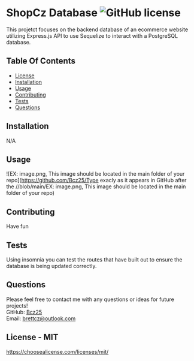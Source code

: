 
# ShopCz Database ![GitHub license](https://img.shields.io/github/license/Naereen/StrapDown.js.svg)
This projetct focuses on the backend database of an ecommerce website utilizing Express.js API to use Sequelize to interact with a PostgreSQL database.

## Table Of Contents
* [License](#license)   
* [Installation](#install)
* [Usage](#use)
* [Contributing](#contributing)
* [Tests](#test)
* [Questions](#questions)

<a name="install"></a>
## Installation
N/A

<a name="use"></a>
## Usage
![EX: image.png, This image should be located in the main folder of your repo](https://github.com/Bcz25/Type exacly as it appears in GitHub after the //blob/main/EX: image.png, This image should be located in the main folder of your repo)

<a name="contributing"></a>
## Contributing
Have fun

<a name="test"></a>
## Tests
Using insomnia you can test the routes that have built out to ensure the database is being updated correctly.

<a name="questions"></a>
## Questions
Please feel free to contact me with any questions or ideas for future projects!<br>
GitHub: [Bcz25](https://github.com/Bcz25)<br>
Email: brettcz@outlook.com

<a name="license"></a>
## License - MIT
https://choosealicense.com/licenses/mit/
